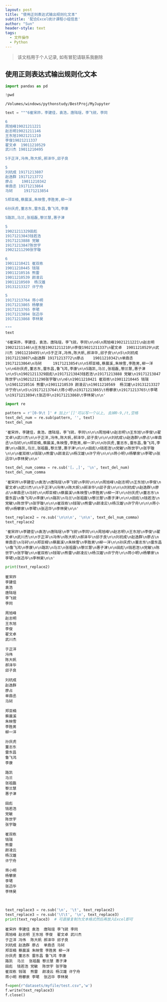 ```yaml
---
layout: post
title: "使用正则表达式输出规则化文本"
subtitle: '配合Excel统计课程小组信息'
author: "Sun"
header-style: text
tags:
  - 文件操作
  - Python
---
```


> 该文档用于个人记录, 如有冒犯请联系我删除

## 使用正则表达式输出规则化文本


```python
import pandas as pd
```


```python
!pwd
```

    /Volumes/windows/pythonstudy/BestProj/MyJupyter


```python
text = """6崔宋祚，李建佳，袁浩，唐陆瑶，李飞锐，李同

6
周旭峰19021211221
赵志明19021211146
王东旭19021211210
李俊19021211337
翟文卓  19011210529
武川杰 19011210495

5于正洋,冯伟,陈大帆,郝泽华,邱子良

5
刘杭成 19171213807
赵逸群 19171213772
廖占    19011210342
单鼎丞 19171213864
马轲     19171213854

5郑亚楠,蔡晨溪,朱映雪,李胜男,柳一洋

6孙庆虎,董志东,雷东昌,鲁飞鸿,李康

5路凯,马兰,张祖磊,黎兰慧,惠子津

5
19021211329田彪
19171213843钱若浩
19171213888 党敏
19171213847陈世宇
19021211290张宇璇

6
19011210421 崔双栋
19011210445 钱瑞
19011210516 熊雷
19011210539 颜凌云
19011210569  杨汉雄
19131213327 许宁舟

5
19171213764	蒋小明
19171213865	杨攀泉
19171213765	李珺
19171213894	张迅华
19171213868	李林昊

"""
text
```




    '6崔宋祚，李建佳，袁浩，唐陆瑶，李飞锐，李同\n\n6\n周旭峰19021211221\n赵志明19021211146\n王东旭19021211210\n李俊19021211337\n翟文卓  19011210529\n武川杰 19011210495\n\n5于正洋,冯伟,陈大帆,郝泽华,邱子良\n\n5\n刘杭成 19171213807\n赵逸群 19171213772\n廖占    19011210342\n单鼎丞 19171213864\n马轲     19171213854\n\n5郑亚楠,蔡晨溪,朱映雪,李胜男,柳一洋\n\n6孙庆虎,董志东,雷东昌,鲁飞鸿,李康\n\n5路凯,马兰,张祖磊,黎兰慧,惠子津\n\n5\n19021211329田彪\n19171213843钱若浩\n19171213888 党敏\n19171213847陈世宇\n19021211290张宇璇\n\n6\n19011210421 崔双栋\n19011210445 钱瑞\n19011210516 熊雷\n19011210539 颜凌云\n19011210569  杨汉雄\n19131213327 许宁舟\n\n5\n19171213764\t蒋小明\n19171213865\t杨攀泉\n19171213765\t李珺\n19171213894\t张迅华\n19171213868\t李林昊\n\n'


```python
import re
```


```python
pattern = r'[0-9\t ]' # 加上r'[]'可以写一个以上, 去掉0-9,/t,空格
text_del_num = re.sub(pattern, '', text) 
text_del_num
```


    '崔宋祚，李建佳，袁浩，唐陆瑶，李飞锐，李同\n\n\n周旭峰\n赵志明\n王东旭\n李俊\n翟文卓\n武川杰\n\n于正洋,冯伟,陈大帆,郝泽华,邱子良\n\n\n刘杭成\n赵逸群\n廖占\n单鼎丞\n马轲\n\n郑亚楠,蔡晨溪,朱映雪,李胜男,柳一洋\n\n孙庆虎,董志东,雷东昌,鲁飞鸿,李康\n\n路凯,马兰,张祖磊,黎兰慧,惠子津\n\n\n田彪\n钱若浩\n党敏\n陈世宇\n张宇璇\n\n\n崔双栋\n钱瑞\n熊雷\n颜凌云\n杨汉雄\n许宁舟\n\n\n蒋小明\n杨攀泉\n李珺\n张迅华\n李林昊\n\n'




```python
text_del_num_comma = re.sub('[，,]', '\n', text_del_num)
text_del_num_comma
```


    '崔宋祚\n李建佳\n袁浩\n唐陆瑶\n李飞锐\n李同\n\n\n周旭峰\n赵志明\n王东旭\n李俊\n翟文卓\n武川杰\n\n于正洋\n冯伟\n陈大帆\n郝泽华\n邱子良\n\n\n刘杭成\n赵逸群\n廖占\n单鼎丞\n马轲\n\n郑亚楠\n蔡晨溪\n朱映雪\n李胜男\n柳一洋\n\n孙庆虎\n董志东\n雷东昌\n鲁飞鸿\n李康\n\n路凯\n马兰\n张祖磊\n黎兰慧\n惠子津\n\n\n田彪\n钱若浩\n党敏\n陈世宇\n张宇璇\n\n\n崔双栋\n钱瑞\n熊雷\n颜凌云\n杨汉雄\n许宁舟\n\n\n蒋小明\n杨攀泉\n李珺\n张迅华\n李林昊\n\n'




```python
text_replace2 = re.sub('\n\n\n', '\n\n', text_del_num_comma)
text_replace2
```


    '崔宋祚\n李建佳\n袁浩\n唐陆瑶\n李飞锐\n李同\n\n周旭峰\n赵志明\n王东旭\n李俊\n翟文卓\n武川杰\n\n于正洋\n冯伟\n陈大帆\n郝泽华\n邱子良\n\n刘杭成\n赵逸群\n廖占\n单鼎丞\n马轲\n\n郑亚楠\n蔡晨溪\n朱映雪\n李胜男\n柳一洋\n\n孙庆虎\n董志东\n雷东昌\n鲁飞鸿\n李康\n\n路凯\n马兰\n张祖磊\n黎兰慧\n惠子津\n\n田彪\n钱若浩\n党敏\n陈世宇\n张宇璇\n\n崔双栋\n钱瑞\n熊雷\n颜凌云\n杨汉雄\n许宁舟\n\n蒋小明\n杨攀泉\n李珺\n张迅华\n李林昊\n\n'




```python
print(text_replace2)
```

    崔宋祚
    李建佳
    袁浩
    唐陆瑶
    李飞锐
    李同
    
    周旭峰
    赵志明
    王东旭
    李俊
    翟文卓
    武川杰
    
    于正洋
    冯伟
    陈大帆
    郝泽华
    邱子良
    
    刘杭成
    赵逸群
    廖占
    单鼎丞
    马轲
    
    郑亚楠
    蔡晨溪
    朱映雪
    李胜男
    柳一洋
    
    孙庆虎
    董志东
    雷东昌
    鲁飞鸿
    李康
    
    路凯
    马兰
    张祖磊
    黎兰慧
    惠子津
    
    田彪
    钱若浩
    党敏
    陈世宇
    张宇璇
    
    崔双栋
    钱瑞
    熊雷
    颜凌云
    杨汉雄
    许宁舟
    
    蒋小明
    杨攀泉
    李珺
    张迅华
    李林昊


​    

```python
text_replace3 = re.sub('\n', '\t', text_replace2)
text_replace3 = re.sub('\t\t', '\n', text_replace3)
print(text_replace3)  # 可直接复制为文本格式然后再放入Excel即可
```

    崔宋祚	李建佳	袁浩	唐陆瑶	李飞锐	李同
    周旭峰	赵志明	王东旭	李俊	翟文卓	武川杰
    于正洋	冯伟	陈大帆	郝泽华	邱子良
    刘杭成	赵逸群	廖占	单鼎丞	马轲
    郑亚楠	蔡晨溪	朱映雪	李胜男	柳一洋
    孙庆虎	董志东	雷东昌	鲁飞鸿	李康
    路凯	马兰	张祖磊	黎兰慧	惠子津
    田彪	钱若浩	党敏	陈世宇	张宇璇
    崔双栋	钱瑞	熊雷	颜凌云	杨汉雄	许宁舟
    蒋小明	杨攀泉	李珺	张迅华	李林昊




```python
f=open(r"datasets/myfile/test.csv",'w')
f.write(text_replace3)
f.close()
```
